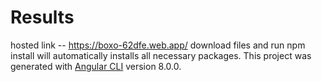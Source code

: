 # Results
hosted link -- https://boxo-62dfe.web.app/
download files and run npm install will automatically installs all necessary packages.
This project was generated with [Angular CLI](https://github.com/angular/angular-cli) version 8.0.0.

 
